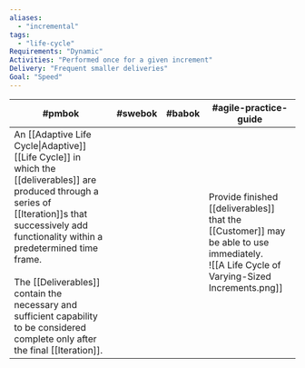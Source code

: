 ```yaml
---
aliases:
  - "incremental"
tags:
  - "life-cycle"
Requirements: "Dynamic"
Activities: "Performed once for a given increment"
Delivery: "Frequent smaller deliveries"
Goal: "Speed"
---
```


| #pmbok                                                                                                                                                                                                                                                                                                                                             | #swebok | #babok | #agile-practice-guide                                                                                                                        |
| -------------------------------------------------------------------------------------------------------------------------------------------------------------------------------------------------------------------------------------------------------------------------------------------------------------------------------------------------- | ------- | ------ | -------------------------------------------------------------------------------------------------------------------------------------------- |
| An [[Adaptive Life Cycle\|Adaptive]] [[Life Cycle]] in which the [[deliverables]] are produced through a series of [[Iteration]]s that successively add functionality within a predetermined time frame.<br><br>The [[Deliverables]] contain the necessary and sufficient capability to be considered complete only after the final [[Iteration]]. |         |        | Provide finished [[deliverables]] that the [[Customer]] may be able to use immediately.<br>![[A Life Cycle of Varying-Sized Increments.png]] |
